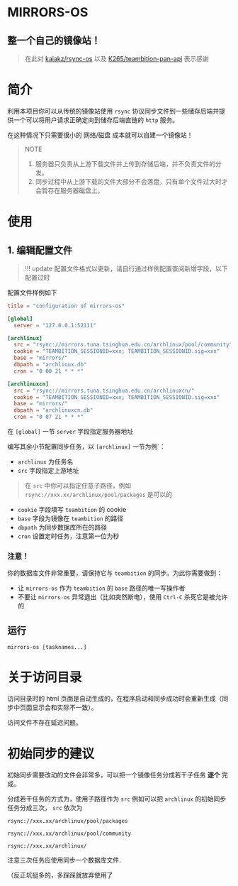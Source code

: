 # MIRRORS-OS

## 整一个自己的镜像站！

> 在此对 [kaiakz/rsync-os](https://github.com/kaiakz/rsync-os) 以及 [K265/teambition-pan-api](https://github.com/K265/teambition-pan-api) 表示感谢

# 简介

利用本项目你可以从传统的镜像站使用 `rsync` 协议同步文件到一些储存后端并提供一个可以将用户请求正确定向到储存后端直链的 `http` 服务。

在这种情况下只需要很小的 网络/磁盘 成本就可以自建一个镜像站！

> NOTE  
> 1. 服务器只负责从上游下载文件并上传到存储后端，并不负责文件的分发。  
> 2. 同步过程中从上游下载的文件大部分不会落盘，只有单个文件过大时才会暂存在服务器磁盘上。  


# 使用

## 1. 编辑配置文件

> !!! update 配置文件格式以更新，请自行通过样例配置查阅新增字段，以下配置过时

配置文件样例如下


```toml
title = "configuration of mirrors-os"

[global]
  server = "127.0.0.1:52111"

[archlinux]
  src = "rsync://mirrors.tuna.tsinghua.edu.cn/archlinux/pool/community"
  cookie = "TEAMBITION_SESSIONID=xxx; TEAMBITION_SESSIONID.sig=xxx"
  base = "mirrors/"
  dbpath = "archlinux.db"
  cron = "0 00 21 * * *"

[archlinuxcn]
  src = "rsync://mirrors.tuna.tsinghua.edu.cn/archlinuxcn/"
  cookie = "TEAMBITION_SESSIONID=xxx; TEAMBITION_SESSIONID.sig=xxx"
  base = "mirrors/"
  dbpath = "archlinuxcn.db"
  cron = "0 07 21 * * *"
```

在 `[global]` 一节 `server` 字段指定服务器地址

编写其余小节配置同步任务，以 `[archlinux]` 一节为例`：  

- `archlinux` 为任务名
- `src` 字段指定上游地址
> 在 `src` 中你可以指定任意子路径，例如 `rsync://xxx.xx/archlinux/pool/packages` 是可以的
- `cookie` 字段填写 `teambition` 的 cookie
- `base` 字段为镜像在 `teambition` 的路径
- `dbpath` 为同步数据库所在的路径
- `cron` 设置定时任务，注意第一位为秒

### 注意！

你的数据库文件非常重要，请保持它与 `teambition` 的同步。为此你需要做到：
- 让 `mirrors-os` 作为 `teambition` 的 `base` 路径的唯一写操作者
- 不要让 `mirrors-os` 异常退出（比如突然断电），使用 `Ctrl-C` 杀死它是被允许的

## 运行

```shell
mirrors-os [tasknames...]
```

# 关于访问目录
访问目录时的 html 页面是自动生成的，在程序启动和同步成功时会重新生成（同步中页面显示会和实际不一致）。

访问文件不存在延迟问题。

# 初始同步的建议

初始同步需要改动的文件会非常多，可以把一个镜像任务分成若干子任务 **逐个** 完成。

分成若干任务的方式为，使用子路径作为 `src`
例如可以把 `archlinux` 的初始同步任务分成三次， `src` 依次为

`rsync://xxx.xx/archlinux/pool/packages`

`rsync://xxx.xx/archlinux/pool/community`

`rsync://xxx.xx/archlinux/`

注意三次任务应使用同步一个数据库文件.



（反正坑挺多的，多踩踩就放弃使用了